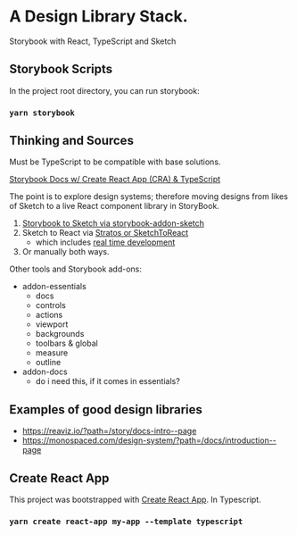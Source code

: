 # A Design Library Stack.
Storybook with React, TypeScript and Sketch

## Storybook Scripts

In the project root directory, you can run storybook:
### `yarn storybook`

## Thinking and Sources

Must be TypeScript to be compatible with base solutions.

[Storybook Docs w/ Create React App (CRA) & TypeScript](https://gist.github.com/shilman/bc9cbedb2a7efb5ec6710337cbd20c0c)

The point is to explore design systems; therefore moving designs from likes of Sketch to a live React
component library in StoryBook.

1. [Storybook to Sketch via storybook-addon-sketch](https://storybook.js.org/addons/storybook-addon-sketch)
2. Sketch to React via [Stratos or SketchToReact](https://sketch2react.io/)
    - which includes [real time development](https://sketch2react.io/blog/how-to-do-real-time-component-development-with-sketch-stratos-storybook/)
3. Or manually both ways.      

Other tools and Storybook add-ons:

- addon-essentials
  - docs<br>
  - controls
  - actions
  - viewport
  - backgrounds
  - toolbars & global
  - measure
  - outline
- addon-docs
  - do i need this, if it comes in essentials?


## Examples of good design libraries

- https://reaviz.io/?path=/story/docs-intro--page
- https://monospaced.com/design-system/?path=/docs/introduction--page 

## Create React App
This project was bootstrapped with [Create React App](https://github.com/facebook/create-react-app). In Typescript. 

### `yarn create react-app my-app --template typescript`

